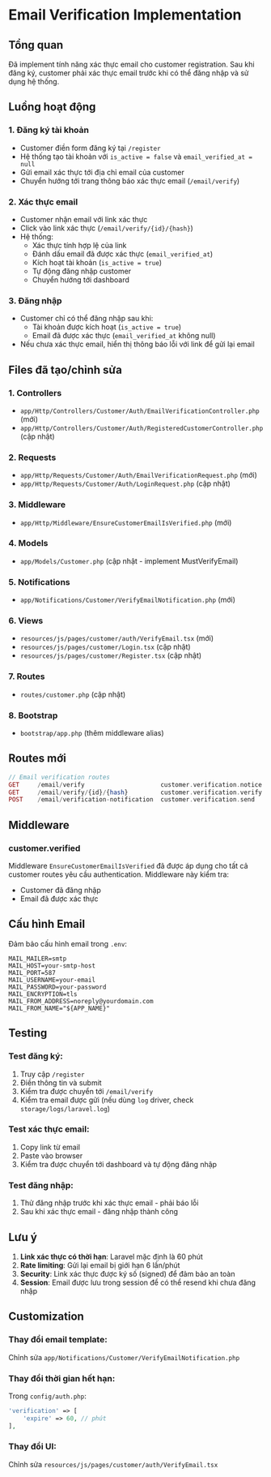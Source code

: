 # Email Verification Implementation

## Tổng quan
Đã implement tính năng xác thực email cho customer registration. Sau khi đăng ký, customer phải xác thực email trước khi có thể đăng nhập và sử dụng hệ thống.

## Luồng hoạt động

### 1. Đăng ký tài khoản
- Customer điền form đăng ký tại `/register`
- Hệ thống tạo tài khoản với `is_active = false` và `email_verified_at = null`
- Gửi email xác thực tới địa chỉ email của customer
- Chuyển hướng tới trang thông báo xác thực email (`/email/verify`)

### 2. Xác thực email
- Customer nhận email với link xác thực
- Click vào link xác thực (`/email/verify/{id}/{hash}`)
- Hệ thống:
  - Xác thực tính hợp lệ của link
  - Đánh dấu email đã được xác thực (`email_verified_at`)
  - Kích hoạt tài khoản (`is_active = true`)
  - Tự động đăng nhập customer
  - Chuyển hướng tới dashboard

### 3. Đăng nhập
- Customer chỉ có thể đăng nhập sau khi:
  - Tài khoản được kích hoạt (`is_active = true`)
  - Email đã được xác thực (`email_verified_at` không null)
- Nếu chưa xác thực email, hiển thị thông báo lỗi với link để gửi lại email

## Files đã tạo/chỉnh sửa

### 1. Controllers
- `app/Http/Controllers/Customer/Auth/EmailVerificationController.php` (mới)
- `app/Http/Controllers/Customer/Auth/RegisteredCustomerController.php` (cập nhật)

### 2. Requests
- `app/Http/Requests/Customer/Auth/EmailVerificationRequest.php` (mới)
- `app/Http/Requests/Customer/Auth/LoginRequest.php` (cập nhật)

### 3. Middleware
- `app/Http/Middleware/EnsureCustomerEmailIsVerified.php` (mới)

### 4. Models
- `app/Models/Customer.php` (cập nhật - implement MustVerifyEmail)

### 5. Notifications
- `app/Notifications/Customer/VerifyEmailNotification.php` (mới)

### 6. Views
- `resources/js/pages/customer/auth/VerifyEmail.tsx` (mới)
- `resources/js/pages/customer/Login.tsx` (cập nhật)
- `resources/js/pages/customer/Register.tsx` (cập nhật)

### 7. Routes
- `routes/customer.php` (cập nhật)

### 8. Bootstrap
- `bootstrap/app.php` (thêm middleware alias)

## Routes mới

```php
// Email verification routes
GET     /email/verify                     customer.verification.notice
GET     /email/verify/{id}/{hash}         customer.verification.verify
POST    /email/verification-notification  customer.verification.send
```

## Middleware

### customer.verified
Middleware `EnsureCustomerEmailIsVerified` đã được áp dụng cho tất cả customer routes yêu cầu authentication. Middleware này kiểm tra:
- Customer đã đăng nhập
- Email đã được xác thực

## Cấu hình Email

Đảm bảo cấu hình email trong `.env`:
```env
MAIL_MAILER=smtp
MAIL_HOST=your-smtp-host
MAIL_PORT=587
MAIL_USERNAME=your-email
MAIL_PASSWORD=your-password
MAIL_ENCRYPTION=tls
MAIL_FROM_ADDRESS=noreply@yourdomain.com
MAIL_FROM_NAME="${APP_NAME}"
```

## Testing

### Test đăng ký:
1. Truy cập `/register`
2. Điền thông tin và submit
3. Kiểm tra được chuyển tới `/email/verify`
4. Kiểm tra email được gửi (nếu dùng `log` driver, check `storage/logs/laravel.log`)

### Test xác thực email:
1. Copy link từ email
2. Paste vào browser
3. Kiểm tra được chuyển tới dashboard và tự động đăng nhập

### Test đăng nhập:
1. Thử đăng nhập trước khi xác thực email - phải báo lỗi
2. Sau khi xác thực email - đăng nhập thành công

## Lưu ý

1. **Link xác thực có thời hạn**: Laravel mặc định là 60 phút
2. **Rate limiting**: Gửi lại email bị giới hạn 6 lần/phút
3. **Security**: Link xác thực được ký số (signed) để đảm bảo an toàn
4. **Session**: Email được lưu trong session để có thể resend khi chưa đăng nhập

## Customization

### Thay đổi email template:
Chỉnh sửa `app/Notifications/Customer/VerifyEmailNotification.php`

### Thay đổi thời gian hết hạn:
Trong `config/auth.php`:
```php
'verification' => [
    'expire' => 60, // phút
],
```

### Thay đổi UI:
Chỉnh sửa `resources/js/pages/customer/auth/VerifyEmail.tsx`
